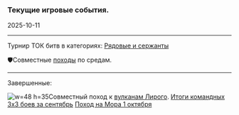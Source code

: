 ### Текущие игровые события.

2025-10-11
___
Турнир ТОК битв в категориях:
[Рядовые и сержанты](/sys/event/tok/middle)



🛡️Совместные [походы](/sys/event/campaign) по средам.

___
Завершенные:

![w=48 h=35](img/sys/event/liriy.png)Совместный поход к [вулканам Лирого](/sys/event/campaign/liriy).
[Итоги командных 3x3 боев за сентябрь](/sys/event/team-3x3-september)
[Поход на Мора 1 октября](/sys/event/mor-1-10-25)